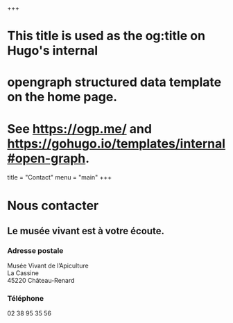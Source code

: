 +++
# This title is used as the og:title on Hugo's internal
# opengraph structured data template on the home page.
# See https://ogp.me/ and https://gohugo.io/templates/internal#open-graph.
title = "Contact"
menu = "main"
+++

# Nous contacter
## Le musée vivant est à votre écoute.
### Adresse postale

Musée Vivant de l’Apiculture  
La Cassine  
45220 Château-Renard

### Téléphone

02 38 95 35 56
